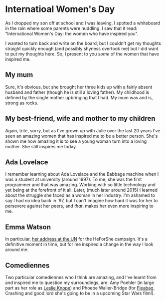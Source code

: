 # Internatioal Women's Day

As I dropped my son off at school and I was leaving, I spotted a whiteboard in the rain where some parents were huddling. I saw that it read: "International Women's Day: the women who have inspired you".

I wanted to turn back and write on the board, but I couldn't get my thoughts straight quickly enough (and possibly shyness overtook me) but I did want to put my thoughts here. So, I present to you _some_ of the women that have inspired me.

<!--more-->

## My mum

Sure, it's obvious, but she brought her three kids up with a fairly absent husband and father (though he is still a loving father). My childhood is defined by the single mother upbringing that I had. My mum was and is, strong as rocks.

## My best-friend, wife and mother to my children

Again, trite, sorry, but as I've grown up with Julie over the last 20 years I've seen an amazing women that has inspired me to be a better person. She's shown me how amazing it is to see a young woman turn into a loving mother. She still inspires me today.

## Ada Lovelace

I remember learning about Ada Lovelace and the Babbage machine when I was a student at university (around 1997). To me, she was the first programmer and that was amazing. Working with so little technology and yet being at the forefront of it all. Later, (much later around 2015) I learned about the struggle she faced as a woman in her industry. I'm ashamed to say I had no idea back in '97, but I can't imagine how hard it was for her to persevere against her peers, and *that*, makes her even more inspiring to me.

## Emma Watson

In particular, [her address at the UN](/ethos#being-inspired-to-speak-up) for the HeForShe campaign. It's a definitive moment in time, but for me inspired a change in the way I look around me.

## Comediennes

Two particular comediennes who I think are amazing, and I've learnt from and inspired me to question my surroundings, are: Amy Poehler (in large part as her role as [Leslie Knope](/ethos#find-the-right-path-for-ourselves)) and Phoebe Waller-Bridge (for [Fleabag](https://www.youtube.com/watch?v=hYmENGPlNMk), Crashing and good lord she's going to be in a upcoming Star Wars film!).







